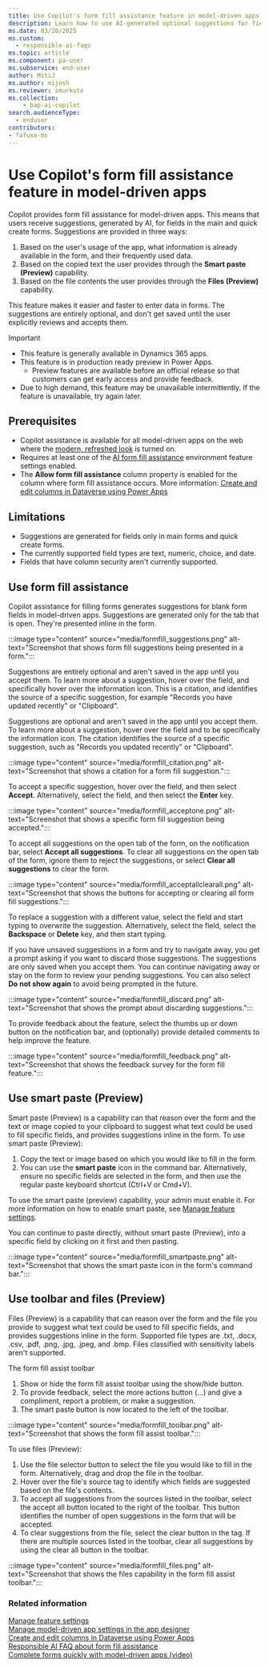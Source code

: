 ```yaml
---
title: Use Copilot's form fill assistance feature in model-driven apps 
description: Learn how to use AI-generated optional suggestions for fields in a form.
ms.date: 03/28/2025
ms.custom: 
  - responsible-ai-faqs
ms.topic: article
ms.component: pa-user
ms.subservice: end-user
author: MitiJ 
ms.author: mijosh
ms.reviewer: smurkute
ms.collection: 
    - bap-ai-copilot 
search.audienceType: 
  - enduser
contributors:
- fafuxa-ms
---
```


# Use Copilot's form fill assistance feature in model-driven apps

Copilot provides form fill assistance for model-driven apps. This means that users receive suggestions, generated by AI, for fields in the main and quick create forms. Suggestions are provided in three ways:

1. Based on the user's usage of the app, what information is already available in the form, and their frequently used data.
2. Based on the copied text the user provides through the **Smart paste (Preview)** capability.
3. Based on the file contents the user provides through the **Files (Preview)** capability.

This feature makes it easier and faster to enter data in forms. The suggestions are entirely optional, and don't get saved until the user explicitly reviews and accepts them.


> [!IMPORTANT]
>
> - This feature is generally available in Dynamics 365 apps.
> - This feature is in production ready preview in Power Apps.
>   - Preview features are available before an official release so that customers can get early access and provide feedback.
> - Due to high demand, this feature may be unavailable intermittently. If the feature is unavailable, try again later.

## Prerequisites

- Copilot assistance is available for all model-driven apps on the web where the [modern, refreshed look](modern-fluent-design.md) is turned on.
- Requires at least one of the [AI form fill assistance](/power-platform/admin/settings-features#ai-form-fill-assistance) environment feature settings enabled.
- The **Allow form fill assistance** column property is enabled for the column where form fill assistance occurs. More information: [Create and edit columns in Dataverse using Power Apps](../maker/data-platform/create-edit-field-portal.md#view-columns)

## Limitations

- Suggestions are generated for fields only in main forms and quick create forms.
- The currently supported field types are text, numeric, choice, and date.
- Fields that have column security aren't currently supported.

## Use form fill assistance

Copilot assistance for filling forms generates suggestions for blank form fields in model-driven apps. Suggestions are generated only for the tab that is open. They're presented inline in the form.

:::image type="content" source="media/formfill_suggestions.png" alt-text="Screenshot that shows form fill suggestions being presented in a form.":::

Suggestions are entirely optional and aren't saved in the app until you accept them. To learn more about a suggestion, hover over the field, and specifically hover over the information icon. This is a citation, and identifies the source of a specific suggestion, for example "Records you have updated recently" or "Clipboard".

Suggestions are optional and aren't saved in the app until you accept them. To learn more about a suggestion, hover over the field and to be specifically the information icon. The citation identifies the source of a specific suggestion, such as "Records you updated recently" or "Clipboard".

:::image type="content" source="media/formfill_citation.png" alt-text="Screenshot that shows a citation for a form fill suggestion.":::

To accept a specific suggestion, hover over the field, and then select **Accept**. Alternatively, select the field, and then select the **Enter** key.

:::image type="content" source="media/formfill_acceptone.png" alt-text="Screenshot that shows a specific form fill suggestion being accepted.":::

To accept all suggestions on the open tab of the form, on the notification bar, select **Accept all suggestions**. To clear all suggestions on the open tab of the form, ignore them to reject the suggestions, or select **Clear all suggestions** to clear the form.

:::image type="content" source="media/formfill_acceptallclearall.png" alt-text="Screenshot that shows the buttons for accepting or clearing all form fill suggestions.":::

To replace a suggestion with a different value, select the field and start typing to overwrite the suggestion. Alternatively, select the field, select the **Backspace** or **Delete** key, and then start typing.

If you have unsaved suggestions in a form and try to navigate away, you get a prompt asking if you want to discard those suggestions. The suggestions are only saved when you accept them. You can continue navigating away or stay on the form to review your pending suggestions. You can also select **Do not show again** to avoid being prompted in the future.

:::image type="content" source="media/formfill_discard.png" alt-text="Screenshot that shows the prompt about discarding suggestions.":::

To provide feedback about the feature, select the thumbs up or down button on the notification bar, and (optionally) provide detailed comments to help improve the feature.

:::image type="content" source="media/formfill_feedback.png" alt-text="Screenshot that shows the feedback survey for the form fill feature.":::

## Use smart paste (Preview)

Smart paste (Preview) is a capability can that reason over the form and the text or image copied to your clipboard to suggest what text could be used to fill specific fields, and provides suggestions inline in the form. To use smart paste (Preview):

1. Copy the text or image based on which you would like to fill in the form.
2. You can use the **smart paste** icon in the command bar. Alternatively, ensure no specific fields are selected in the form, and then use the regular paste keyboard shortcut (Ctrl+V or Cmd+V).

To use the smart paste (preview) capability, your admin must enable it. For more information on how to enable smart paste, see [Manage feature settings](/power-platform/admin/settings-features).

You can continue to paste directly, without smart paste (Preview), into a specific field by clicking on it first and then pasting.

:::image type="content" source="media/formfill_smartpaste.png" alt-text="Screenshot that shows the smart paste icon in the form's command bar.":::

## Use toolbar and files (Preview)

Files (Preview) is a capability that can reason over the form and the file you provide to suggest what text could be used to fill specific fields, and provides suggestions inline in the form. Supported file types are .txt, .docx, .csv, .pdf, .png, .jpg, .jpeg, and .bmp. Files classified with sensitivity labels aren't supported.

The form fill assist toolbar 
1. Show or hide the form fill assist toolbar using the show/hide button.
2. To provide feedback, select the more actions button (...) and give a compliment, report a problem, or make a suggestion.
3. The smart paste button is now located to the left of the toolbar.

:::image type="content" source="media/formfill_toolbar.png" alt-text="Screenshot that shows the form fill assist toolbar.":::

To use files (Preview):
1. Use the file selector button to select the file you would like to fill in the form. Alternatively, drag and drop the file in the toolbar.
2. Hover over the file's source tag to identify which fields are suggested based on the file's contents.
3. To accept all suggestions from the sources listed in the toolbar, select the accept all button located to the right of the toolbar. This button identifies the number of open suggestions in the form that will be accepted.
4. To clear suggestions from the file, select the clear button in the tag. If there are multiple sources listed in the toolbar, clear all suggestions by using the clear all button in the toolbar.

:::image type="content" source="media/formfill_files.png" alt-text="Screenshot that shows the files capability in the form fill assist toolbar.":::

### Related information

[Manage feature settings](/power-platform/admin/settings-features#ai-form-fill-assistance)  
[Manage model-driven app settings in the app designer](/power-apps/maker/model-driven-apps/app-properties#features)  
[Create and edit columns in Dataverse using Power Apps](/power-apps/maker/data-platform/create-edit-field-portal)  
[Responsible AI FAQ about form fill assistance](/power-apps/maker/common/faq-from-filling-assistance)  
[Complete forms quickly with model-driven apps (video)](https://youtu.be/Jwlaue-Skzk?feature=shared)
